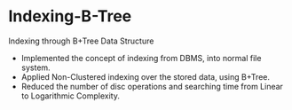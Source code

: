 # Indexing-B-Tree
 Indexing through B+Tree Data Structure

  - Implemented the concept of indexing from DBMS, into normal file system.
  - Applied Non-Clustered indexing over the stored data, using B+Tree.
  - Reduced the number of disc operations and searching time from Linear to Logarithmic Complexity.
